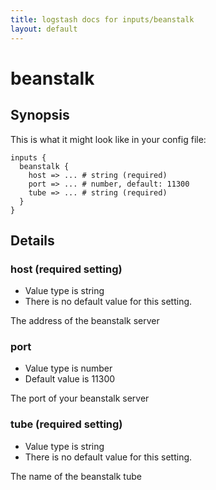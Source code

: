 ```yaml
---
title: logstash docs for inputs/beanstalk
layout: default
---
```

# beanstalk



## Synopsis

This is what it might look like in your config file:

    inputs {
      beanstalk {
        host => ... # string (required)
        port => ... # number, default: 11300
        tube => ... # string (required)
      }
    }

## Details

### host (required setting)

* Value type is string
* There is no default value for this setting.

The address of the beanstalk server

### port

* Value type is number
* Default value is 11300

The port of your beanstalk server

### tube (required setting)

* Value type is string
* There is no default value for this setting.

The name of the beanstalk tube

